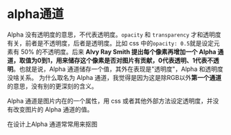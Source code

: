 # alpha通道

Alpha 没有透明度的意思，不代表透明度。```opacity``` 和 ```transparency``` 才和透明度有关，前者是不透明度，后者是透明度。比如 css 中的```opacity: 0.5```就是设定元素有 50% 的不透明度。后来 **Alvy Ray Smith 提出每个像素再增加一个 Alpha 通道，取值为0到1，用来储存这个像素是否对图片有贡献，0代表透明、1代表不透明**。也就是说，Alpha 通道储存一个值，其外在表现是"透明度"，Alpha 和透明度没啥关系。
为什么取名为 Alpha 通道，我觉得是因为这是除RGB以外**第一个通道**的意思，没有别的更深刻的含义。

Alpha 通道是图片内在的一个属性，用 css 或者其他外部方法设定透明度，并没有改变图片的 Alpha 通道的值。

在设计上Alpha 通道常常用来抠图